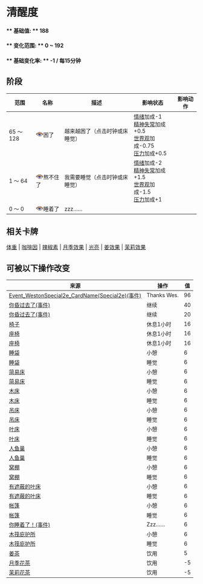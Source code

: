 # 清醒度  
>   
  
#### ** 基础值: ** 188   
#### ** 变化范围: ** 0 ~ 192  
#### ** 基础变化率: ** -1 / 每15分钟  
## 阶段  
范围  |  名称  |  描述  |  影响状态  |  影响动作  
----  |  ----  |  ----  |  ----  |  ----  
65 ～ 128  |  <img decoding="async" src="Sprite/Sleepy.png" href="a.md" style="max-width:20px;max-height:20px;">困了  |  越来越困了（点击时钟或床睡觉）  |  [情绪](Morale.md)加成-1<br>[精神失常](MindState.md)加成+0.5<br>[世界观](Structure.md)加成-0.75<br>[压力](Stress.md)加成+0.5  |    
1 ～ 64  |  <img decoding="async" src="Sprite/Sleepy.png" href="a.md" style="max-width:20px;max-height:20px;">熬不住了  |  我需要睡觉（点击时钟或床睡觉）  |  [情绪](Morale.md)加成-2<br>[精神失常](MindState.md)加成+1.5<br>[世界观](Structure.md)加成-1.5<br>[压力](Stress.md)加成+1  |    
0 ～ 0  |  <img decoding="async" src="Sprite/Sleepy.png" href="a.md" style="max-width:20px;max-height:20px;">睡着了  |  zzz……  |    |    
## 相关卡牌  
[体重](Weight.md)  |  [咖啡因](Caffeine.md)  |  [辣椒素](Capsaicin.md)  |  [月季效果](ChinaRoseEffect.md)  |  [光亮](Light.md)  |  [姜效果](GingerEffect.md)  |  [茉莉效果](JasmineEffect.md)  
## 可被以下操作改变  
来源  |  操作  |  值  
----  |  ----  |  ----  
[Event_WestonSpecial2e_CardName(Special2e)(事件)](Event_WestonSpecial2e.md)  |  Thanks Wes.  |  96  
[你昏过去了(事件)](Event_FaintDizzy.md)  |  继续  |  40  
[你昏过去了(事件)](Event_FaintExhaustion.md)  |  继续  |  20  
[椅子](ChairPlaced.md)  |  休息1小时  |  16  
[座椅](SeatAttached.md)  |  休息1小时  |  16  
[座椅](SeatPlaced.md)  |  休息1小时  |  16  
[睡袋](BedRoll.md)  |  小憩  |  6  
[睡袋](BedRoll.md)  |  睡觉  |  6  
[简易床](BedRustic.md)  |  小憩  |  6  
[简易床](BedRustic.md)  |  睡觉  |  6  
[木床](BedWooden.md)  |  小憩  |  6  
[木床](BedWooden.md)  |  睡觉  |  6  
[吊床](Hammock.md)  |  小憩  |  6  
[吊床](Hammock.md)  |  睡觉  |  6  
[叶床](LeafBed.md)  |  小憩  |  6  
[叶床](LeafBed.md)  |  睡觉  |  6  
[人鱼巢](MermaidNest.md)  |  小憩  |  6  
[人鱼巢](MermaidNest.md)  |  睡觉  |  6  
[窝棚](Shelter.md)  |  小憩  |  6  
[窝棚](Shelter.md)  |  睡觉  |  6  
[有遮蔽的叶床](ShelteredLeafBed.md)  |  小憩  |  6  
[有遮蔽的叶床](ShelteredLeafBed.md)  |  睡觉  |  6  
[帐篷](TentDeployed.md)  |  小憩  |  6  
[帐篷](TentDeployed.md)  |  睡觉  |  6  
[你睡着了！(事件)](Event_FallingAsleep.md)  |  Zzz……  |  6  
[木筏庇护所](RaftShelter.md)  |  小憩  |  6  
[木筏庇护所](RaftShelter.md)  |  睡觉  |  6  
[姜茶](LQ_GingerTea.md)  |  饮用  |  5  
[月季花茶](LQ_ChinaRoseTea.md)  |  饮用  |  -5  
[茉莉花茶](LQ_JasmineTea.md)  |  饮用  |  -5  
